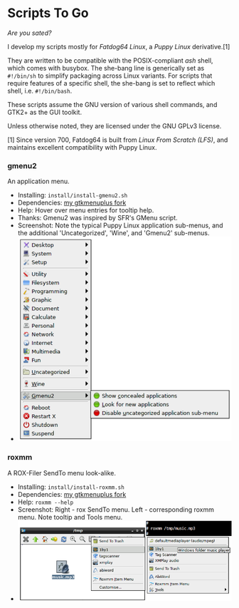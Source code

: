 # Scripts To Go

_Are you sated?_

I develop my scripts mostly for _Fatdog64 Linux_, a _Puppy Linux_ derivative.[1]

They are written to be compatible with the POSIX-compliant _ash_ shell, which comes with busybox. The she-bang line is generically set as `#!/bin/sh` to simplify packaging across Linux variants. For scripts that require features of a specific shell, the she-bang is set to reflect which shell, i.e. `#!/bin/bash`.

These scripts assume the GNU version of various shell commands, and GTK2+ as the GUI toolkit.

Unless otherwise noted, they are licensed under the GNU GPLv3 license.

[1] Since version 700, Fatdog64 is built from _Linux From Scratch (LFS)_, and maintains excellent compatibility with Puppy Linux.

### gmenu2

An application menu.
 
 * Installing: `install/install-gmenu2.sh`
 * Dependencies: [my gtkmenuplus fork](https://github.com/step-/gtkmenuplus)
 * Help: Hover over menu entries for tooltip help.
 * Thanks: Gmenu2 was inspired by SFR's GMenu script.
 * Screenshot: Note the typical Puppy Linux application sub-menus, and
   the additional 'Uncategorized', 'Wine', and 'Gmenu2' sub-menus.
 * ![Screenshot](img/gmenu2.png)


### roxmm

A ROX-Filer SendTo menu look-alike.
 
 * Installing: `install/install-roxmm.sh`
 * Dependencies: [my gtkmenuplus fork](https://github.com/step-/gtkmenuplus)
 * Help: `roxmm --help`
 * Screenshot: Right - rox SendTo menu. Left - corresponding roxmm menu. Note tooltip and Tools menu.
 * ![Screenshot](img/roxmm.png)
